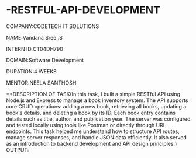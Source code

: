 # -RESTFUL-API-DEVELOPMENT
COMPANY:CODETECH IT SOLUTIONS

NAME:Vandana Sree .S

INTERN ID:CT04DH790

DOMAIN:Software Development

DURATION:4 WEEKS

MENTOR:NEELA SANTHOSH

**DESCRIPTION OF TASK(In this task, I built a simple RESTful API using Node.js and Express to manage a book inventory system. The API supports core CRUD operations: adding a new book, retrieving all books, updating a book's details, and deleting a book by its ID. Each book entry contains details such as title, author, and publication year. The server was configured and tested locally using tools like Postman or directly through URL endpoints. This task helped me understand how to structure API routes, manage server responses, and handle JSON data efficiently. It also served as an introduction to backend development and API design principles.)
OUTPUT:
